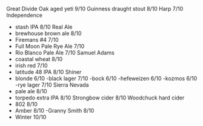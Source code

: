 Great Divide Oak aged yeti 9/10
Guinness draught stout 8/10
Harp 7/10
Independence
- stash IPA 8/10
Real Ale
- brewhouse brown ale 8/10
- Firemans #4 7/10
- Full Moon Pale Rye Ale 7/10
- Rio Blanco Pale Ale 7/10
Samuel Adams 
- coastal wheat 8/10
- irish red 7/10
- latitude 48 IPA 8/10
Shiner 
- blonde 6/10
-black lager 7/10
-bock 6/10
-hefeweizen 6/10
-kozmos 6/10
-rye lager 7/10
Sierra Nevada
- pale ale 8/10
- torpedo extra IPA 8/10
Strongbow cider 8/10
Woodchuck hard cider
- 802 8/10
- Amber 8/10
-Granny Smith 8/10
- Winter 10/10


